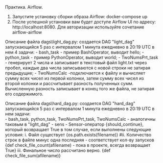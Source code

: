 Практика. Airflow.
1. Запустите установку сборки образа Airflow: docker-compose up
2. После успешной установки вам будет доступе Airflow UI по адресу: http://localhost:8080. 
Для авторизации используйте сочетание airflow-airflow

Описание файла dags\light_dag.py:
создается DAG "light_dag" запускающийся 5 раз с интервалом 1 минута ежедневно в 20:19 UTC в нем 4 задачи:
	- bash_task - пример BashOperator, выводит hello;
	- python_task - пример PythonOperator, выводит world;
	- TwoNumsPrt_task	- генерирует 2 числа и записывает в текстовый файл light.txt через пробел,
		каждые два числа записываются с новой строки не затирая предыдущие;
	- TwoNumsCalc -подключается к файлу и вычисляет сумму всех чисел из первой колонки,
		затем сумму всех чисел из второй колонки и рассчитывает разность полученных сумм.
Вычисленную разность записывает в конец того же файла, не затирая его содержимого.

Описание файла dags\hard_dag.py:
создается DAG "hard_dag" запускающийся 5 раз с интервалом 1 минута ежедневно в 20:19 UTC в нем задачи:	
	- bash_task, python_task, TwoNumsPrt_task, TwoNumsCalc - аналогичны таковым в "light_dag"
	- sens - Sensor-оператор {should_continue}, который возвращает True в том случае, если выполнены следующие условия:
		i.     Файл существует {os.path.exists(filename)}
		#ii.     Количество строк в файле минус одна последняя - соответствует кол-ву запусков 
			{def check_file_count(afilename)  - пока в проекте, всегда возвращает True}
		iii.     Финальное число рассчитано верно.
			{def check_file_sum(afilename)}


